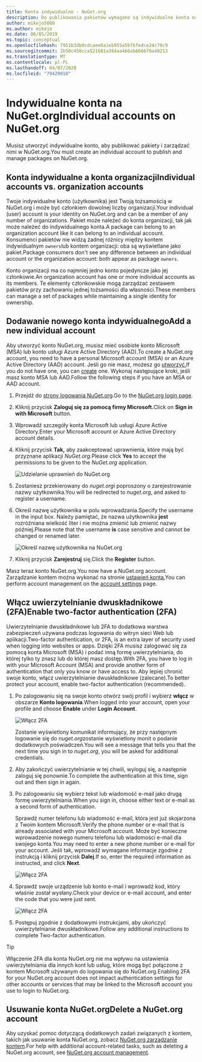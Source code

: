 ```yaml
---
title: Konta indywidualne - NuGet.org
description: Do publikowania pakietów wymagane są indywidualne konta na NuGet.org
author: mikejo5000
ms.author: mikejo
ms.date: 06/05/2019
ms.topic: conceptual
ms.openlocfilehash: 7951b3db0cdcaee0a1eb955a5bf6fedce24c79c9
ms.sourcegitcommit: 2b50c450cca521681a384aa466ab666679a40213
ms.translationtype: MT
ms.contentlocale: pl-PL
ms.lasthandoff: 04/07/2020
ms.locfileid: "79429018"
---
```

# <a name="individual-accounts-on-nugetorg"></a><span data-ttu-id="0bd8e-103">Indywidualne konta na NuGet.org</span><span class="sxs-lookup"><span data-stu-id="0bd8e-103">Individual accounts on NuGet.org</span></span>

<span data-ttu-id="0bd8e-104">Musisz utworzyć indywidualne konto, aby publikować pakiety i zarządzać nimi w NuGet.org.</span><span class="sxs-lookup"><span data-stu-id="0bd8e-104">You must create an individual account to publish and manage packages on NuGet.org.</span></span>

## <a name="individual-accounts-vs-organization-accounts"></a><span data-ttu-id="0bd8e-105">Konta indywidualne a konta organizacji</span><span class="sxs-lookup"><span data-stu-id="0bd8e-105">Individual accounts vs. organization accounts</span></span>

<span data-ttu-id="0bd8e-106">Twoje indywidualne konto (użytkownika) jest Twoją tożsamością w NuGet.org i może być członkiem dowolnej liczby organizacji.</span><span class="sxs-lookup"><span data-stu-id="0bd8e-106">Your individual (user) account is your identity on NuGet.org and can be a member of any number of organizations.</span></span> <span data-ttu-id="0bd8e-107">Pakiet może należeć do konta organizacji, tak jak może należeć do indywidualnego konta.</span><span class="sxs-lookup"><span data-stu-id="0bd8e-107">A package can belong to an organization account like it can belong to an individual account.</span></span> <span data-ttu-id="0bd8e-108">Konsumenci pakietów nie widzą żadnej różnicy między kontem indywidualnym `owners`lub kontem organizacji: oba są wyświetlane jako pakiet.</span><span class="sxs-lookup"><span data-stu-id="0bd8e-108">Package consumers don't see any difference between an individual account or the organization account: both appear as package `owners`.</span></span>

<span data-ttu-id="0bd8e-109">Konto organizacji ma co najmniej jedno konto pojedyncze jako jej członkowie.</span><span class="sxs-lookup"><span data-stu-id="0bd8e-109">An organization account has one or more individual accounts as its members.</span></span> <span data-ttu-id="0bd8e-110">Te elementy członkowskie mogą zarządzać zestawem pakietów przy zachowaniu jednej tożsamości dla własności.</span><span class="sxs-lookup"><span data-stu-id="0bd8e-110">These members can manage a set of packages while maintaining a single identity for ownership.</span></span>

## <a name="add-a-new-individual-account"></a><span data-ttu-id="0bd8e-111">Dodawanie nowego konta indywidualnego</span><span class="sxs-lookup"><span data-stu-id="0bd8e-111">Add a new individual account</span></span>

<span data-ttu-id="0bd8e-112">Aby utworzyć konto NuGet.org, musisz mieć osobiste konto Microsoft (MSA) lub konto usługi Azure Active Directory (AAD).</span><span class="sxs-lookup"><span data-stu-id="0bd8e-112">To create a NuGet.org account, you need to have a personal Microsoft account (MSA) or an Azure Active Directory (AAD) account.</span></span> <span data-ttu-id="0bd8e-113">Jeśli go nie masz, możesz go [utworzyć.](https://signup.live.com)</span><span class="sxs-lookup"><span data-stu-id="0bd8e-113">If you do not have one, you can [create](https://signup.live.com) one.</span></span> <span data-ttu-id="0bd8e-114">Wykonaj następujące kroki, jeśli masz konto MSA lub AAD.</span><span class="sxs-lookup"><span data-stu-id="0bd8e-114">Follow the following steps if you have an MSA or AAD account.</span></span>

1. <span data-ttu-id="0bd8e-115">Przejdź do [strony logowania NuGet.org](https://www.nuget.org/users/account/LogOn).</span><span class="sxs-lookup"><span data-stu-id="0bd8e-115">Go to the [NuGet.org login page](https://www.nuget.org/users/account/LogOn).</span></span>

1. <span data-ttu-id="0bd8e-116">Kliknij przycisk **Zaloguj się za pomocą firmy Microsoft.**</span><span class="sxs-lookup"><span data-stu-id="0bd8e-116">Click on **Sign in with Microsoft** button.</span></span>

1. <span data-ttu-id="0bd8e-117">Wprowadź szczegóły konta Microsoft lub usługi Azure Active Directory.</span><span class="sxs-lookup"><span data-stu-id="0bd8e-117">Enter your Microsoft account or Azure Active Directory account details.</span></span>

1. <span data-ttu-id="0bd8e-118">Kliknij przycisk **Tak,** aby zaakceptować uprawnienia, które mają być przyznane aplikacji *NuGet.org.*</span><span class="sxs-lookup"><span data-stu-id="0bd8e-118">Please click **Yes** to accept the permissions to be given to the *NuGet.org* application.</span></span>

   ![Udzielanie uprawnień do NuGet.org](media/nuget-org-permissions.png)

1. <span data-ttu-id="0bd8e-120">Zostaniesz przekierowany do *nuget.org*i poproszony o zarejestrowanie nazwy użytkownika.</span><span class="sxs-lookup"><span data-stu-id="0bd8e-120">You will be redirected to *nuget.org*, and asked to register a username.</span></span>

1. <span data-ttu-id="0bd8e-121">Określ nazwę użytkownika w polu wprowadzania.</span><span class="sxs-lookup"><span data-stu-id="0bd8e-121">Specify the username in the input box.</span></span> <span data-ttu-id="0bd8e-122">Należy pamiętać, że nazwa użytkownika **jest** rozróżniana wielkość liter i nie można zmienić lub zmienić nazwy później.</span><span class="sxs-lookup"><span data-stu-id="0bd8e-122">Please note that the username **is** case sensitive and cannot be changed or renamed later.</span></span>

   ![Określ nazwę użytkownika na NuGet.org](media/nuget-org-register.png) 

1. <span data-ttu-id="0bd8e-124">Kliknij przycisk **Zarejestruj** się.</span><span class="sxs-lookup"><span data-stu-id="0bd8e-124">Click the **Register** button.</span></span>

<span data-ttu-id="0bd8e-125">Masz teraz konto NuGet.org.</span><span class="sxs-lookup"><span data-stu-id="0bd8e-125">You now have a NuGet.org account.</span></span> <span data-ttu-id="0bd8e-126">Zarządzanie kontem można wykonać na stronie [ustawień konta.](https://www.nuget.org/account)</span><span class="sxs-lookup"><span data-stu-id="0bd8e-126">You can perform account management on the [account settings](https://www.nuget.org/account) page.</span></span>

## <a name="enable-two-factor-authentication-2fa"></a><span data-ttu-id="0bd8e-127">Włącz uwierzytelnianie dwuskładnikowe (2FA)</span><span class="sxs-lookup"><span data-stu-id="0bd8e-127">Enable two-factor authentication (2FA)</span></span>

<span data-ttu-id="0bd8e-128">Uwierzytelnianie dwuskładnikowe lub 2FA to dodatkowa warstwa zabezpieczeń używana podczas logowania do witryn sieci Web lub aplikacji.</span><span class="sxs-lookup"><span data-stu-id="0bd8e-128">Two-factor authentication, or 2FA, is an extra layer of security used when logging into websites or apps.</span></span> <span data-ttu-id="0bd8e-129">Dzięki 2FA musisz zalogować się za pomocą konta Microsoft (MSA) i podać inną formę uwierzytelniania, do której tylko ty znasz lub do której masz dostęp.</span><span class="sxs-lookup"><span data-stu-id="0bd8e-129">With 2FA, you have to log in with your Microsoft Account (MSA) and provide another form of authentication that only you know or have access to.</span></span> <span data-ttu-id="0bd8e-130">Aby lepiej chronić swoje konto, włącz uwierzytelnianie dwuskładnikowe (zalecane).</span><span class="sxs-lookup"><span data-stu-id="0bd8e-130">To better protect your account, enable two-factor authentication (recommended).</span></span>

1. <span data-ttu-id="0bd8e-131">Po zalogowaniu się na swoje konto otwórz swój profil i wybierz **włącz** w obszarze **Konto logowania**.</span><span class="sxs-lookup"><span data-stu-id="0bd8e-131">When logged into your account, open your profile and choose **Enable** under **Login Account**.</span></span>

   ![Włącz 2FA](media/nuget-org-register-2fa.png)

   <span data-ttu-id="0bd8e-133">Zostanie wyświetlony komunikat informujący, że przy następnym logowanie się do *nuget.org*zostanie wyświetlony monit o podanie dodatkowych poświadczeń.</span><span class="sxs-lookup"><span data-stu-id="0bd8e-133">You will see a message that tells you that the next time you sign in to *nuget.org*, you will be asked for additional credentials.</span></span>

2. <span data-ttu-id="0bd8e-134">Aby zakończyć uwierzytelnianie w tej chwili, wyloguj się, a następnie zaloguj się ponownie.</span><span class="sxs-lookup"><span data-stu-id="0bd8e-134">To complete the authentication at this time, sign out and then sign in again.</span></span>

3. <span data-ttu-id="0bd8e-135">Po zalogowaniu się wybierz tekst lub wiadomość e-mail jako drugą formę uwierzytelniania.</span><span class="sxs-lookup"><span data-stu-id="0bd8e-135">When you sign in, choose either text or e-mail as a second form of authentication.</span></span>

   <span data-ttu-id="0bd8e-136">Sprawdź numer telefonu lub wiadomość e-mail, która jest już skojarzona z Twoim kontem Microsoft.</span><span class="sxs-lookup"><span data-stu-id="0bd8e-136">Verify the phone number or e-mail that is already associated with your Microsoft account.</span></span> <span data-ttu-id="0bd8e-137">Może być konieczne wprowadzenie nowego numeru telefonu lub wiadomości e-mail dla swojego konta.</span><span class="sxs-lookup"><span data-stu-id="0bd8e-137">You may need to enter a new phone number or e-mail for your account.</span></span> <span data-ttu-id="0bd8e-138">Jeśli tak, wprowadź wymagane informacje zgodnie z instrukcją i kliknij przycisk **Dalej**.</span><span class="sxs-lookup"><span data-stu-id="0bd8e-138">If so, enter the required information as instructed, and click **Next**.</span></span>

   ![Włącz 2FA](media/nuget-org-sign-in-2fa.png)

4. <span data-ttu-id="0bd8e-140">Sprawdź swoje urządzenie lub konto e-mail i wprowadź kod, który właśnie został wysłany.</span><span class="sxs-lookup"><span data-stu-id="0bd8e-140">Check your device or e-mail account, and enter the code that you were just sent.</span></span>

   ![Włącz 2FA](media/nuget-org-enter-code-2fa.png)

5. <span data-ttu-id="0bd8e-142">Postępuj zgodnie z dodatkowymi instrukcjami, aby ukończyć uwierzytelnianie dwuskładnikowe.</span><span class="sxs-lookup"><span data-stu-id="0bd8e-142">Follow any additional instructions to complete Two-factor authentication.</span></span>

> [!Tip]
> <span data-ttu-id="0bd8e-143">Włączenie 2FA dla konta NuGet.org nie ma wpływu na ustawienia uwierzytelniania dla innych kont lub usług, które mogą być połączone z kontem Microsoft używanym do logowania się do NuGet.org.</span><span class="sxs-lookup"><span data-stu-id="0bd8e-143">Enabling 2FA for your NuGet.org account does not impact authentication settings for other accounts or services that may be linked to the Microsoft account you use to login to NuGet.org.</span></span>

## <a name="delete-a-nugetorg-account"></a><span data-ttu-id="0bd8e-144">Usuwanie konta NuGet.org</span><span class="sxs-lookup"><span data-stu-id="0bd8e-144">Delete a NuGet.org account</span></span>

<span data-ttu-id="0bd8e-145">Aby uzyskać pomoc dotyczącą dodatkowych zadań związanych z kontem, takich jak usuwanie konta NuGet.org, zobacz [NuGet.org zarządzanie kontem](nuget-org-faq.md#nugetorg-account-management).</span><span class="sxs-lookup"><span data-stu-id="0bd8e-145">For help with additional account-related tasks, such as deleting a NuGet.org account, see [NuGet.org account management](nuget-org-faq.md#nugetorg-account-management).</span></span>
